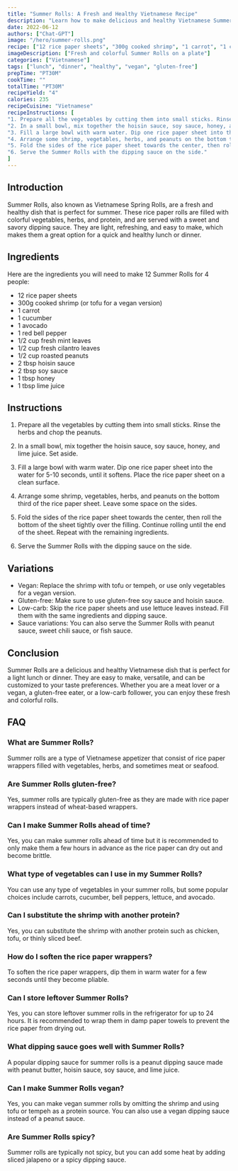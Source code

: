 ```yaml
---
title: "Summer Rolls: A Fresh and Healthy Vietnamese Recipe"
description: "Learn how to make delicious and healthy Vietnamese Summer Rolls with this easy recipe. Perfect for a light lunch or dinner, these rolls are fresh, colorful, and full of flavor."
date: 2022-06-12
authors: ["Chat-GPT"]
image: "/hero/summer-rolls.png"
recipe: ["12 rice paper sheets", "300g cooked shrimp", "1 carrot", "1 cucumber", "1 avocado", "1 red bell pepper", "1/2 cup fresh mint leaves", "1/2 cup fresh cilantro leaves", "1/2 cup roasted peanuts", "2 tbsp hoisin sauce", "2 tbsp soy sauce", "1 tbsp honey", "1 tbsp lime juice"]
imageDescription: ["Fresh and colorful Summer Rolls on a plate"]
categories: ["Vietnamese"]
tags: ["lunch", "dinner", "healthy", "vegan", "gluten-free"]
prepTime: "PT30M"
cookTime: ""
totalTime: "PT30M"
recipeYield: "4"
calories: 235
recipeCuisine: "Vietnamese"
recipeInstructions: [
"1. Prepare all the vegetables by cutting them into small sticks. Rinse the herbs and chop the peanuts.",
"2. In a small bowl, mix together the hoisin sauce, soy sauce, honey, and lime juice. Set aside.",
"3. Fill a large bowl with warm water. Dip one rice paper sheet into the water for 5-10 seconds, until it softens. Place the rice paper sheet on a clean surface.",
"4. Arrange some shrimp, vegetables, herbs, and peanuts on the bottom third of the rice paper sheet. Leave some space on the sides.",
"5. Fold the sides of the rice paper sheet towards the center, then roll the bottom of the sheet tightly over the filling. Continue rolling until the end of the sheet. Repeat with the remaining ingredients.",
"6. Serve the Summer Rolls with the dipping sauce on the side."
]
---
```


## Introduction

Summer Rolls, also known as Vietnamese Spring Rolls, are a fresh and healthy dish that is perfect for summer. These rice paper rolls are filled with colorful vegetables, herbs, and protein, and are served with a sweet and savory dipping sauce. They are light, refreshing, and easy to make, which makes them a great option for a quick and healthy lunch or dinner.

## Ingredients

Here are the ingredients you will need to make 12 Summer Rolls for 4 people:

- 12 rice paper sheets
- 300g cooked shrimp (or tofu for a vegan version)
- 1 carrot
- 1 cucumber
- 1 avocado
- 1 red bell pepper
- 1/2 cup fresh mint leaves
- 1/2 cup fresh cilantro leaves
- 1/2 cup roasted peanuts
- 2 tbsp hoisin sauce
- 2 tbsp soy sauce
- 1 tbsp honey
- 1 tbsp lime juice

## Instructions

1. Prepare all the vegetables by cutting them into small sticks. Rinse the herbs and chop the peanuts.

2. In a small bowl, mix together the hoisin sauce, soy sauce, honey, and lime juice. Set aside.

3. Fill a large bowl with warm water. Dip one rice paper sheet into the water for 5-10 seconds, until it softens. Place the rice paper sheet on a clean surface.

4. Arrange some shrimp, vegetables, herbs, and peanuts on the bottom third of the rice paper sheet. Leave some space on the sides.

5. Fold the sides of the rice paper sheet towards the center, then roll the bottom of the sheet tightly over the filling. Continue rolling until the end of the sheet. Repeat with the remaining ingredients.

6. Serve the Summer Rolls with the dipping sauce on the side.

## Variations

- Vegan: Replace the shrimp with tofu or tempeh, or use only vegetables for a vegan version.
- Gluten-free: Make sure to use gluten-free soy sauce and hoisin sauce.
- Low-carb: Skip the rice paper sheets and use lettuce leaves instead. Fill them with the same ingredients and dipping sauce.
- Sauce variations: You can also serve the Summer Rolls with peanut sauce, sweet chili sauce, or fish sauce.

## Conclusion

Summer Rolls are a delicious and healthy Vietnamese dish that is perfect for a light lunch or dinner. They are easy to make, versatile, and can be customized to your taste preferences. Whether you are a meat lover or a vegan, a gluten-free eater, or a low-carb follower, you can enjoy these fresh and colorful rolls.

## FAQ

### What are Summer Rolls?

Summer rolls are a type of Vietnamese appetizer that consist of rice paper wrappers filled with vegetables, herbs, and sometimes meat or seafood.

### Are Summer Rolls gluten-free?

Yes, summer rolls are typically gluten-free as they are made with rice paper wrappers instead of wheat-based wrappers.

### Can I make Summer Rolls ahead of time?

Yes, you can make summer rolls ahead of time but it is recommended to only make them a few hours in advance as the rice paper can dry out and become brittle.

### What type of vegetables can I use in my Summer Rolls?

You can use any type of vegetables in your summer rolls, but some popular choices include carrots, cucumber, bell peppers, lettuce, and avocado.

### Can I substitute the shrimp with another protein?

Yes, you can substitute the shrimp with another protein such as chicken, tofu, or thinly sliced beef.

### How do I soften the rice paper wrappers?

To soften the rice paper wrappers, dip them in warm water for a few seconds until they become pliable.

### Can I store leftover Summer Rolls?

Yes, you can store leftover summer rolls in the refrigerator for up to 24 hours. It is recommended to wrap them in damp paper towels to prevent the rice paper from drying out.

### What dipping sauce goes well with Summer Rolls?

A popular dipping sauce for summer rolls is a peanut dipping sauce made with peanut butter, hoisin sauce, soy sauce, and lime juice.

### Can I make Summer Rolls vegan?

Yes, you can make vegan summer rolls by omitting the shrimp and using tofu or tempeh as a protein source. You can also use a vegan dipping sauce instead of a peanut sauce.

### Are Summer Rolls spicy?

Summer rolls are typically not spicy, but you can add some heat by adding sliced jalapeno or a spicy dipping sauce.
